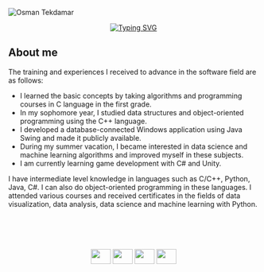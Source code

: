 ![Osman Tekdamar](https://github.com/user-attachments/assets/7346862a-0900-4551-809d-b0104077a293)




<p align="center">
  <a href="https://git.io/typing-svg"><img src="https://readme-typing-svg.demolab.com?font=Fira+Code&pause=1000&color=FFFFFF&center=true&width=435&lines=Hello+I'm+Osman;I+improve+myself+in+the+field;Software+Development." alt="Typing SVG" />
  </a>
</p>

<p>
  
  
  <h2>About me</h2>
    
  The training and experiences I received to advance in the software field are as follows:

  - I learned the basic concepts by taking algorithms and programming courses in C language in the first grade.
  - In my sophomore year, I studied data structures and object-oriented programming using the C++ language.
  - I developed a database-connected Windows application using Java Swing and made it publicly available.
  - During my summer vacation, I became interested in data science and machine learning algorithms and improved myself in these subjects.
  - I am currently learning game development with C# and Unity.
  
  I have intermediate level knowledge in languages ​​such as C/C++, Python, Java, C#. I can also do object-oriented programming in these languages.
  I attended various courses and received certificates in the fields of data visualization, data analysis, data science and machine learning with Python.
  <br><br><br><br><br>
</p>

<p align="center">
  <a href="https://www.linkedin.com/in/osman-tekdamar-324ba4251" target="blank" style="text-decoration: none;">
    <img align="center" src="https://www.refugies-gironde.fr/content/uploads/2022/12/lkd.png" alt="" height="30" width="40" />
  </a>
  
  
  <a href="https://www.kaggle.com/osmantekdamar" target="blank" style="text-decoration: none;">
    <img align="center" src="https://cdn4.iconfinder.com/data/icons/logos-and-brands/512/189_Kaggle_logo_logos-1024.png" alt="" height="30" width="40" />
</a>

  <a href="https://leetcode.com/osman_tkdmr/" target="blank" style="text-decoration: none;">
    <img align="center" src="https://i0.wp.com/turingplanet.org/wp-content/uploads/2020/05/LeetCode_logo.png" alt="" height="30" width="40" />
  </a>
  <a href="https://www.instagram.com/osman_tkdmr/#" target="blank" style="text-decoration: none;">
    <img align="center" src="https://upload.wikimedia.org/wikipedia/commons/a/a5/Instagram_icon.png" alt="" height="30" width="40" />
  </a>
</p>



